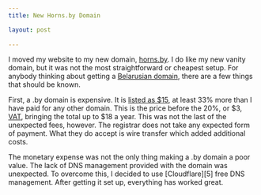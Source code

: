 ```yaml
---
title: New Horns.by Domain

layout: post
    
---
```


I moved my website to my new domain, [horns.by][1].  I do like my new vanity
domain, but it was not the most straightforward or cheapest setup.  For anybody
thinking about getting a [Belarusian domain][2], there are a few things that
should be known.

First, a .by domain is expensive.  It is [listed as $15][3], at least 33% more
than I have paid for any other domain.  This is the price before the 20%, or $3,
[VAT][4], bringing the total up to $18 a year.  This was not the last of the
unexpected fees, however.  The registrar does not take any expected form of
payment.  What they do accept is wire transfer which added additional costs.

The monetary expense was not the only thing making a .by domain a poor value.
The lack of DNS management provided with the domain was unexpected.  To overcome
this, I decided to use [Cloudflare][5] free DNS management.  After getting it
set up, everything has worked great.

  [1]: http://www.horns.by
  [2]: http://domain.by
  [3]: http://domain.by/DataResources/Price.aspx
  [4]: http://en.wikipedia.org/wiki/Value_added_tax
